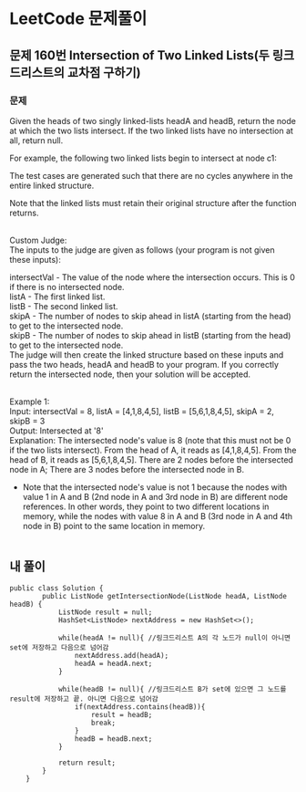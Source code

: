 # LeetCode 문제풀이

## 문제 160번 Intersection of Two Linked Lists(두 링크드리스트의 교차점 구하기)
### 문제<br>
Given the heads of two singly linked-lists headA and headB, return the node at which the two lists intersect. If the two linked lists have no intersection at all, return null.

For example, the following two linked lists begin to intersect at node c1:


The test cases are generated such that there are no cycles anywhere in the entire linked structure.

Note that the linked lists must retain their original structure after the function returns.<br><br>

Custom Judge:<br>
The inputs to the judge are given as follows (your program is not given these inputs):

intersectVal - The value of the node where the intersection occurs. This is 0 if there is no intersected node.<br>
listA - The first linked list.<br>
listB - The second linked list.<br>
skipA - The number of nodes to skip ahead in listA (starting from the head) to get to the intersected node.<br>
skipB - The number of nodes to skip ahead in listB (starting from the head) to get to the intersected node.<br>
The judge will then create the linked structure based on these inputs and pass the two heads, headA and headB to your program. If you correctly return the intersected node, then your solution will be accepted.
<br><br>
 

Example 1:<br>
Input: intersectVal = 8, listA = [4,1,8,4,5], listB = [5,6,1,8,4,5], skipA = 2, skipB = 3<br>
Output: Intersected at '8'<br>
Explanation: The intersected node's value is 8 (note that this must not be 0 if the two lists intersect).
From the head of A, it reads as [4,1,8,4,5]. From the head of B, it reads as [5,6,1,8,4,5]. There are 2 nodes before the intersected node in A; There are 3 nodes before the intersected node in B.
- Note that the intersected node's value is not 1 because the nodes with value 1 in A and B (2nd node in A and 3rd node in B) are different node references. In other words, they point to two different locations in memory, while the nodes with value 8 in A and B (3rd node in A and 4th node in B) point to the same location in memory.<br><br>
 
## 내 풀이
```
public class Solution {
        public ListNode getIntersectionNode(ListNode headA, ListNode headB) {
            ListNode result = null;
            HashSet<ListNode> nextAddress = new HashSet<>();

            while(headA != null){ //링크드리스트 A의 각 노드가 null이 아니면 set에 저장하고 다음으로 넘어감
                nextAddress.add(headA);
                headA = headA.next;
            }

            while(headB != null){ //링크드리스트 B가 set에 있으면 그 노드를 result에 저장하고 끝. 아니면 다음으로 넘어감
                if(nextAddress.contains(headB)){
                    result = headB;
                    break;
                }
                headB = headB.next;
            }

            return result;
        }
    }
```